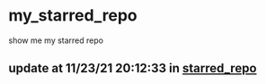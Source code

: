 # my_starred_repo
show me my starred repo

update at 11/23/21 20:12:33 in [starred_repo](./index.html)
---

